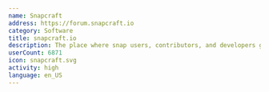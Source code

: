```yaml
---
name: Snapcraft
address: https://forum.snapcraft.io
category: Software
title: snapcraft.io
description: The place where snap users, contributors, and developers get together.
userCount: 6871
icon: snapcraft.svg
activity: high
language: en_US
---
```

